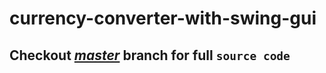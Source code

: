 # currency-converter-with-swing-gui
## Checkout [_master_](https://github.com/spykelion/currency-converter-with-swing-gui/tree/master) branch for full `source code`
